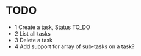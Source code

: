 # TODO

- 1 Create a task, Status TO_DO
- 2 List all tasks
- 3 Delete a task
- 4 Add support for array of sub-tasks on a task?
